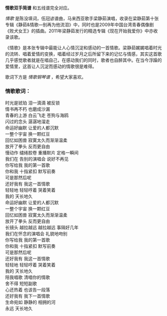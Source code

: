 

**情歌双手简谱** 和五线谱完全对应。

_情歌_
是陈没填词，伍冠谚谱曲，马来西亚歌手梁静茹演唱，收录在梁静茹第十张专辑《静茹&情歌—别再为他流泪》中，同时也是2009年中国台湾青春偶像剧《败犬女王》的插曲。2011年梁静茹发行的精选专辑《现在开始我爱你》中亦收录该歌。

《情歌》是本张专辑中最能让人心情沉淀和感动的一首情歌。梁静茹娓娓唱着时光的流转、唱着爱情的变换，唱着经过岁月之后所留下来的记忆与情感，其实这首歌几乎感觉歌者就是在唱自己，在感动我们的同时，歌者也自醉其中。在当今浮躁的爱情里，这首让人沉淀而感动的情歌很是难得。

歌词下方是 _情歌钢琴谱_ ，希望大家喜欢。

### 情歌歌词：

时光是琥珀 泪一滴滴 被反锁  
情书再不朽 也磨成沙漏  
青春的上游 白云飞走 苍狗与海鸥  
闪过的念头 潺潺地溜走  
命运好幽默 让爱的人都沉默  
一整个宇宙 换一颗红豆  
回忆如困兽 寂寞太久而渐渐温柔  
放开了拳头 反而更自由  
慢动作 缱绻胶卷 重播默片 定格一瞬间  
我们在 告别的演唱会 说好不再见  
你写给我 我的第一首歌  
你和我 十指紧扣 默写前奏  
可是那然后呢  
还好我有 我这一首情歌  
轻轻地 轻轻哼着 哭着笑着  
我的 天长地久  
命运好幽默 让爱的人都沉默  
一整个宇宙 换一颗红豆  
回忆如困兽 寂寞太久而渐渐温柔  
放开了拳头 反而更自由  
长镜头 越拉越远 越拉越远 事隔好几年  
我们在怀念的演唱会 礼貌地吻别  
你写给我 我的第一首歌  
你和我 十指紧扣 默写前奏  
可是那然后呢  
还好我有 我这一首情歌  
轻轻地 轻轻哼着 哭着笑着  
我的 天长地久  
陪我唱歌 清唱你的情歌  
舍不得 短短副歌  
心还热着 也该告一段落  
还好我有 我下一首情歌  
生命宛如 静静的 相拥的河  
永远 天长地久

